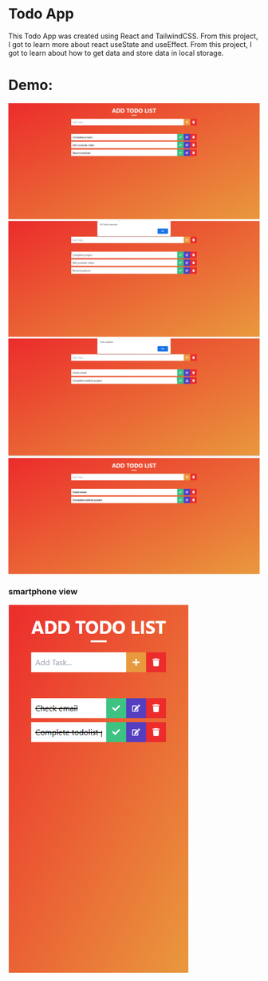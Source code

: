 # Todo App 

This Todo App was created using React and TailwindCSS. From this project, I got to learn more about react useState and useEffect. From this project, I got to learn about how to get data and store data in local storage.

# Demo: 

<img src="./assets/todoapp1.png">

<img src="./assets/todoapp2.png">

<img src="./assets/TodoApp3.png">

<img src="./assets/todoapp4.png">

### smartphone view

<img src="./assets/Todoapp5.png">
